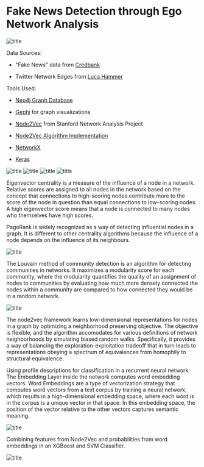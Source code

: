# Fake News Detection through Ego Network Analysis

![title](https://github.com/briansrebrenik/Final_Project/blob/master/network_screenshots/new2/screenshot_074045.png)

Data Sources:

* "Fake News" data from [Credbank](http://compsocial.github.io/CREDBANK-data/)

* Twitter Network Edges from [Luca Hammer](https://github.com/lucahammer)

Tools Used:
* [Neo4j Graph Database](https://neo4j.com/)

* [Gephi](https://gephi.org/) for graph visualizations

* [Node2Vec](https://snap.stanford.edu/node2vec/) from Stanford Network Analysis Project

* [Node2Vec Algorithm Implementation](https://github.com/eliorc/node2vec)

* [NetworkX](https://networkx.github.io/)

* [Keras](https://keras.io/)



![title](https://github.com/briansrebrenik/Final_Project/blob/master/presentation_screenshots/Final%20Project1.jpg)
![title](https://github.com/briansrebrenik/Final_Project/blob/master/presentation_screenshots/Final%20Project2.jpg)
![title](https://github.com/briansrebrenik/Final_Project/blob/master/presentation_screenshots/Final%20Project3.jpg)
![title](https://github.com/briansrebrenik/Final_Project/blob/master/presentation_screenshots/Final%20Project4.jpg)

Eigenvector centrality is a measure of the influence of a node in a network. Relative scores are assigned to all nodes in the network based on the concept that connections to high-scoring nodes contribute more to the score of the node in question than equal connections to low-scoring nodes. A high eigenvector score means that a node is connected to many nodes who themselves have high scores.

PageRank is widely recognized as a way of detecting influential nodes in a graph. It is different to other centrality algorithms because the influence of a node depends on the influence of its neighbours.

![title](https://github.com/briansrebrenik/Final_Project/blob/master/presentation_screenshots/Final%20Project5.jpg)

The Louvain method of community detection is an algorithm for detecting communities in networks. It maximizes a modularity score for each community, where the modularity quantifies the quality of an assignment of nodes to communities by evaluating how much more densely connected the nodes within a community are compared to how connected they would be in a random network.

![title](https://github.com/briansrebrenik/Final_Project/blob/master/presentation_screenshots/Final%20Project6.jpg)

The node2vec framework learns low-dimensional representations for nodes in a graph by optimizing a neighborhood preserving objective. The objective is flexible, and the algorithm accomodates for various definitions of network neighborhoods by simulating biased random walks. Specifically, it provides a way of balancing the exploration-exploitation tradeoff that in turn leads to representations obeying a spectrum of equivalences from homophily to structural equivalence.

Using profile descriptions for classification in a recurrent neural network. The Embedding Layer inside the network computes word embedding vectors. Word Embeddings are a type of vectorization strategy that computes word vectors from a text corpus by training a neural network, which results in a high-dimensional embedding space, where each word is in the corpus is a unique vector in that space. In this embedding space, the position of the vector relative to the other vectors captures semantic meaning.

![title](https://github.com/briansrebrenik/Final_Project/blob/master/presentation_screenshots/Final%20Project7.jpg)

Combining features from Node2Vec and probabilities from word embeddings in an XGBoost and SVM Classifier.

![title](https://github.com/briansrebrenik/Final_Project/blob/master/presentation_screenshots/Final%20Project8.jpg)

